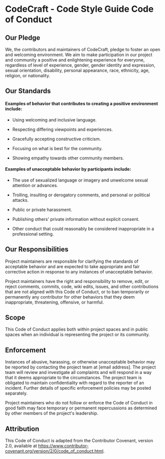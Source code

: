 # CodeCraft - Code Style Guide Code of Conduct

## Our Pledge

We, the contributors and maintainers of CodeCraft, pledge to foster an open and welcoming environment. We aim to make participation in our project and community a positive and enlightening experience for everyone, regardless of level of experience, gender, gender identity and expression, sexual orientation, disability, personal appearance, race, ethnicity, age, religion, or nationality.

## Our Standards

#### Examples of behavior that contributes to creating a positive environment include:

- Using welcoming and inclusive language.

- Respecting differing viewpoints and experiences.

- Gracefully accepting constructive criticism.

- Focusing on what is best for the community.

- Showing empathy towards other community members.

#### Examples of unacceptable behavior by participants include:

- The use of sexualized language or imagery and unwelcome sexual attention or advances.

- Trolling, insulting or derogatory comments, and personal or political attacks.

- Public or private harassment.

- Publishing others' private information without explicit consent.

- Other conduct that could reasonably be considered inappropriate in a professional setting.

## Our Responsibilities

Project maintainers are responsible for clarifying the standards of acceptable behavior and are expected to take appropriate and fair corrective action in response to any instances of unacceptable behavior.

Project maintainers have the right and responsibility to remove, edit, or reject comments, commits, code, wiki edits, issues, and other contributions that are not aligned with this Code of Conduct, or to ban temporarily or permanently any contributor for other behaviors that they deem inappropriate, threatening, offensive, or harmful.

## Scope

This Code of Conduct applies both within project spaces and in public spaces when an individual is representing the project or its community.

## Enforcement

Instances of abusive, harassing, or otherwise unacceptable behavior may be reported by contacting the project team at [email address]. The project team will review and investigate all complaints and will respond in a way that it deems appropriate to the circumstances. The project team is obligated to maintain confidentiality with regard to the reporter of an incident. Further details of specific enforcement policies may be posted separately.

Project maintainers who do not follow or enforce the Code of Conduct in good faith may face temporary or permanent repercussions as determined by other members of the project's leadership.

## Attribution

This Code of Conduct is adapted from the Contributor Covenant, version 2.0, available at https://www.contributor-covenant.org/version/2/0/code_of_conduct.html.

